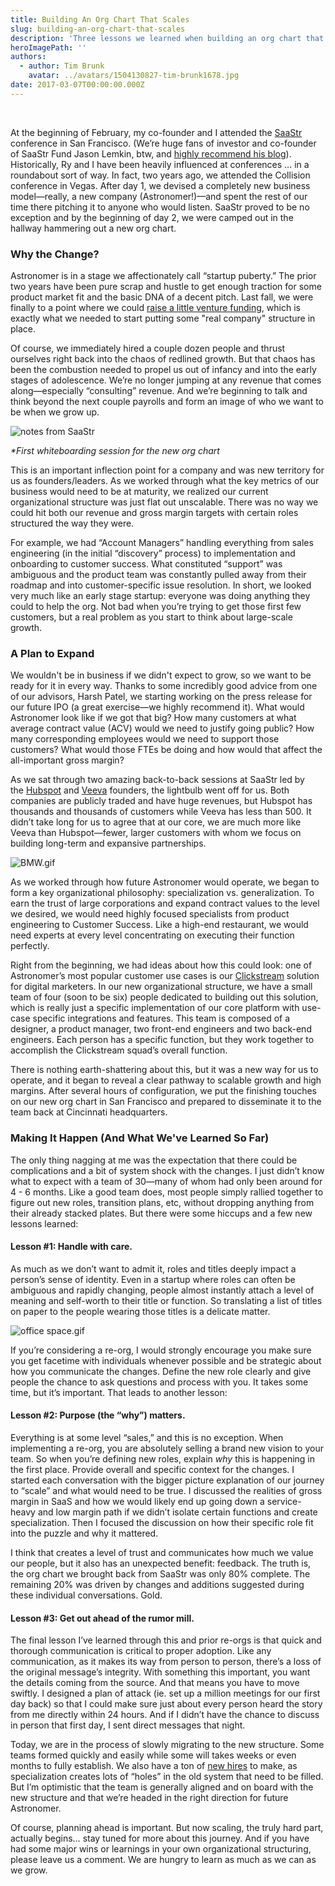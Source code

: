 ```yaml
---
title: Building An Org Chart That Scales
slug: building-an-org-chart-that-scales
description: 'Three lessons we learned when building an org chart that scales. '
heroImagePath: ''
authors:
  - author: Tim Brunk
    avatar: ../avatars/1504130827-tim-brunk1678.jpg
date: 2017-03-07T00:00:00.000Z
---
```


&nbsp;

At the beginning of February, my co-founder and I attended the [SaaStr](https://www.saastrannual.com/) conference in San Francisco. (We’re huge fans of investor and co-founder of SaaStr Fund Jason Lemkin, btw, and [highly recommend his blog](https://medium.com/@jasonlk)). Historically, Ry and I have been heavily influenced at conferences … in a roundabout sort of way. In fact, two years ago, we attended the Collision conference in Vegas. After day 1, we devised a completely new business model—really, a new company (Astronomer!)—and spent the rest of our time there pitching it to anyone who would listen. SaaStr proved to be no exception and by the beginning of day 2, we were camped out in the hallway hammering out a new org chart.

### Why the Change?

Astronomer is in a stage we affectionately call “startup puberty.” The prior two years have been pure scrap and hustle to get enough traction for some product market fit and the basic DNA of a decent pitch. Last fall, we were finally to a point where we could [raise a little venture funding](https://www.astronomer.io/blog/our-unique-path-to-raising-2m-seed-in-the-midwest), which is exactly what we needed to start putting some "real company" structure in place.

Of course, we immediately hired a couple dozen people and thrust ourselves right back into the chaos of redlined growth. But that chaos has been the combustion needed to propel us out of infancy and into the early stages of adolescence. We’re no longer jumping at any revenue that comes along—especially “consulting” revenue. And we’re beginning to talk and think beyond the next couple payrolls and form an image of who we want to be when we grow up.

 ![notes from SaaStr](./1B4B2616-DD36-4CDA-80B3-5141A852DC22.jpg "notes from SaaStr")

_\*First whiteboarding session for the new org chart_

This is an important inflection point for a company and was new territory for us as founders/leaders. As we worked through what the key metrics of our business would need to be at maturity, we realized our current organizational structure was just flat out unscalable. There was no way we could hit both our revenue and gross margin targets with certain roles structured the way they were.

For example, we had “Account Managers” handling everything from sales engineering (in the initial “discovery” process) to implementation and onboarding to customer success. What constituted “support” was ambiguous and the product team was constantly pulled away from their roadmap and into customer-specific issue resolution. In short, we looked very much like an early stage startup: everyone was doing anything they could to help the org. Not bad when you’re trying to get those first few customers, but a real problem as you start to think about large-scale growth.

### A Plan&nbsp;to Expand

We wouldn't be in business if we didn't expect to grow, so we want to be ready for it in every way. Thanks to some incredibly good advice from one of our advisors, Harsh Patel, we starting working on the press release for our future IPO (a great exercise—we highly recommend it). What would Astronomer look like if we got that big? How many customers at what average contract value (ACV) would we need to justify going public? How many corresponding employees would we need to support those customers? What would those FTEs be doing and how would that affect the all-important gross margin?

As we sat through two amazing back-to-back sessions at SaaStr led by the&nbsp;[Hubspot](https://www.hubspot.com/) and&nbsp;[Veeva](https://www.veeva.com/)&nbsp;founders, the lightbulb went off for us. Both companies are publicly traded and have huge revenues, but Hubspot has thousands and thousands of customers while Veeva has less than 500. It didn’t take long for us to agree that at our core, we are much more like Veeva than Hubspot—fewer, larger customers with whom&nbsp;we focus on building long-term and expansive partnerships.

![BMW.gif](./BMW.gif)

As we worked through how future Astronomer would operate, we began to form a key organizational philosophy: specialization vs. generalization. To earn the trust of large corporations and expand contract values to the level we desired, we would need highly focused specialists from product engineering to Customer Success. Like a high-end restaurant, we would need experts at every level concentrating on executing their function perfectly.

Right from the beginning, we had ideas about how this could look: one of Astronomer’s most popular customer use cases is our [Clickstream](https://www.astronomer.io/solutions/clickstream) solution for digital marketers. In our new organizational structure, we have a small team of four (soon to be six) people dedicated to building out this solution, which is really just a specific implementation of our core platform with use-case specific integrations and features. This team is composed of a designer, a product manager, two front-end engineers and two back-end engineers. Each person has a specific function, but they work together to accomplish the Clickstream squad’s overall function.

There is nothing earth-shattering about this, but it was a new way for us to operate, and it began to reveal a clear pathway to scalable growth and high margins. After several hours of configuration, we put the finishing touches on our new org chart in San Francisco and prepared to disseminate it to the team back at Cincinnati headquarters.

### Making It Happen (And What We've Learned So Far)

The only thing nagging at me was the expectation that there could be complications and a bit of system shock with the changes. I just didn’t know what to expect with a team of 30—many of whom had only been around for 4 - 6 months. Like a good team does, most people simply rallied together to figure out new roles, transition plans, etc, without dropping anything from their already stacked plates. But there were some hiccups and a few new lessons learned:

#### Lesson #1: Handle with care.

As much as we don’t want to admit it, roles and titles deeply impact a person’s sense of identity. Even in a startup where roles can often be ambiguous and rapidly changing, people almost instantly attach a level of meaning and self-worth to their title or function. So translating a list of titles on paper to the people wearing those titles is a delicate matter.

![office space.gif](./officespace.gif)

If you’re considering a re-org, I would strongly encourage you make sure you get facetime with individuals whenever possible and be strategic about how you communicate the changes. Define the new role clearly and give people the chance to ask questions and process with you. It takes some time, but it’s important. That leads to another lesson:

#### Lesson #2: Purpose (the “why”) matters.

Everything is at some level “sales,” and this is no exception. When implementing a re-org, you are absolutely selling a brand&nbsp;new vision to your team. So when&nbsp;you’re defining new roles, explain _why_ this is happening in the first place. Provide overall and specific context for the changes. I started each conversation with the bigger picture explanation of our journey to “scale” and what would need to be true. I discussed the realities of gross margin in SaaS and how we would likely end up going down a service-heavy and low margin path if we didn’t isolate certain functions and create specialization. Then I focused the discussion on how their specific role fit into the puzzle and why it mattered.

I think that creates a level of trust and communicates how much we value our people, but it also has an unexpected benefit: feedback. The truth is, the org chart we brought back from SaaStr was only 80% complete. The remaining 20% was driven by changes and additions suggested during these individual conversations. Gold.

#### Lesson #3: Get out ahead of the rumor mill.

The final lesson I’ve learned through this and prior re-orgs is that quick and thorough communication is critical to proper adoption. Like any communication, as it makes its way from person to person, there’s a loss of the original message’s integrity. With something this important, you want the details coming from the source. And that means you have to move swiftly. I designed a plan of attack (ie. set up a million meetings for our first day back) so that I could make sure just about every person heard the story from me directly within 24 hours. And if I didn’t have the chance to discuss in person that first day, I sent direct messages that night.

Today, we are in the process of slowly migrating to the new structure. Some teams formed quickly and easily while some will takes weeks or even months to fully establish. We also have a ton of [new hires](https://astronomer.recruitee.com/#/) to make, as specialization creates lots of “holes” in the old system that need to be filled. But I’m optimistic that the team is generally aligned and on board with the new structure and that we’re headed in the right direction for future Astronomer.

Of course, planning ahead is important. But now scaling, the truly hard part, actually begins… stay tuned for more about this journey. And if you have had some major wins or learnings in your own organizational structuring, please leave us a comment. We are hungry to learn as much as we can as we grow.

